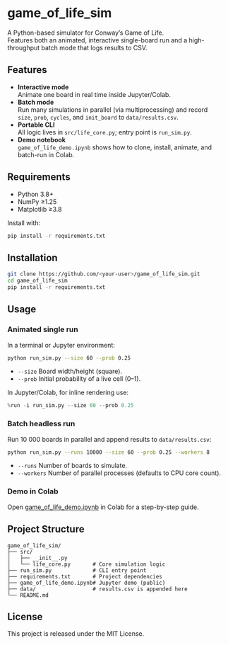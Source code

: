 # game_of_life_sim

A Python-based simulator for Conway’s Game of Life.  
Features both an animated, interactive single-board run and a high-throughput batch mode that logs results to CSV.

## Features

- **Interactive mode**  
  Animate one board in real time inside Jupyter/Colab.
- **Batch mode**  
  Run many simulations in parallel (via multiprocessing) and record  
  `size`, `prob`, `cycles`, and `init_board` to `data/results.csv`.
- **Portable CLI**  
  All logic lives in `src/life_core.py`; entry point is `run_sim.py`.
- **Demo notebook**  
  `game_of_life_demo.ipynb` shows how to clone, install, animate, and batch-run in Colab.

## Requirements

- Python 3.8+  
- NumPy ≥1.25  
- Matplotlib ≥3.8  

Install with:

```bash
pip install -r requirements.txt
```

## Installation

```bash
git clone https://github.com/<your-user>/game_of_life_sim.git
cd game_of_life_sim
pip install -r requirements.txt
```

## Usage

### Animated single run

In a terminal or Jupyter environment:

```bash
python run_sim.py --size 60 --prob 0.25
```

- `--size`   Board width/height (square).  
- `--prob`   Initial probability of a live cell (0–1).  

In Jupyter/Colab, for inline rendering use:

```python
%run -i run_sim.py --size 60 --prob 0.25
```

### Batch headless run

Run 10 000 boards in parallel and append results to `data/results.csv`:

```bash
python run_sim.py --runs 10000 --size 60 --prob 0.25 --workers 8
```

- `--runs`    Number of boards to simulate.  
- `--workers` Number of parallel processes (defaults to CPU core count).  

### Demo in Colab

Open [game_of_life_demo.ipynb](game_of_life_demo.ipynb) in Colab for a step-by-step guide.

## Project Structure

```
game_of_life_sim/
├── src/
│   ├── __init__.py
│   └── life_core.py       # Core simulation logic
├── run_sim.py             # CLI entry point
├── requirements.txt       # Project dependencies
├── game_of_life_demo.ipynb# Jupyter demo (public)
├── data/                  # results.csv is appended here
└── README.md
```

## License

This project is released under the MIT License.

